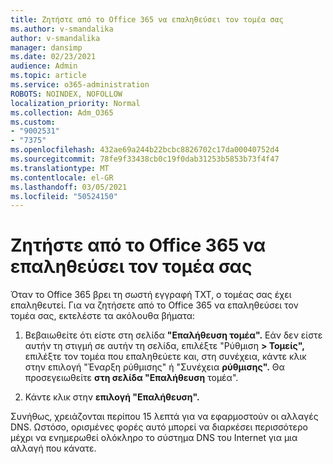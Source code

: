 ```yaml
---
title: Ζητήστε από το Office 365 να επαληθεύσει τον τομέα σας
ms.author: v-smandalika
author: v-smandalika
manager: dansimp
ms.date: 02/23/2021
audience: Admin
ms.topic: article
ms.service: o365-administration
ROBOTS: NOINDEX, NOFOLLOW
localization_priority: Normal
ms.collection: Adm_O365
ms.custom:
- "9002531"
- "7375"
ms.openlocfilehash: 432ae69a244b22bcbc8826702c17da00040752d4
ms.sourcegitcommit: 78fe9f33438cb0c19f0dab31253b5853b73f4f47
ms.translationtype: MT
ms.contentlocale: el-GR
ms.lasthandoff: 03/05/2021
ms.locfileid: "50524150"
---
```

# <a name="ask-office-365-to-verify-your-domain"></a>Ζητήστε από το Office 365 να επαληθεύσει τον τομέα σας

Όταν το Office 365 βρει τη σωστή εγγραφή TXT, ο τομέας σας έχει επαληθευτεί. Για να ζητήσετε από το Office 365 να επαληθεύσει τον τομέα σας, εκτελέστε τα ακόλουθα βήματα:

1. Βεβαιωθείτε ότι είστε στη σελίδα **"Επαλήθευση τομέα".** Εάν δεν είστε αυτήν τη στιγμή σε αυτήν τη σελίδα, επιλέξτε "Ρύθμιση **> Τομείς",**  επιλέξτε τον τομέα που επαληθεύετε και, στη συνέχεια, κάντε κλικ στην επιλογή "Έναρξη ρύθμισης" ή "Συνέχεια **ρύθμισης".** Θα προσεγειωθείτε **στη σελίδα "Επαλήθευση** τομέα".

2. Κάντε κλικ στην **επιλογή "Επαλήθευση".**

Συνήθως, χρειάζονται περίπου 15 λεπτά για να εφαρμοστούν οι αλλαγές DNS. Ωστόσο, ορισμένες φορές αυτό μπορεί να διαρκέσει περισσότερο μέχρι να ενημερωθεί ολόκληρο το σύστημα DNS του Internet για μια αλλαγή που κάνατε.

